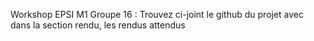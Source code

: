 Workshop EPSI M1 Groupe 16 : 
Trouvez ci-joint le github du projet avec dans la section rendu, les rendus attendus
